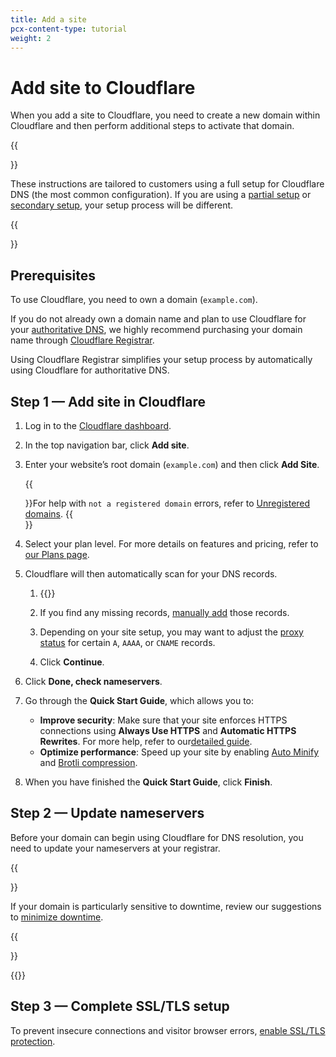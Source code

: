 ```yaml
---
title: Add a site
pcx-content-type: tutorial
weight: 2
---
```


# Add site to Cloudflare

When you add a site to Cloudflare, you need to create a new domain within Cloudflare and then perform additional steps to activate that domain.

{{<Aside type="note">}}

These instructions are tailored to customers using a full setup for Cloudflare DNS (the most common configuration). If you are using a [partial setup](/dns/zone-setups/partial-setup/) or [secondary setup](/dns/zone-setups/secondary-dns/), your setup process will be different.

{{</Aside>}}

## Prerequisites

To use Cloudflare, you need to own a domain (`example.com`).

If you do not already own a domain name and plan to use Cloudflare for your [authoritative DNS](/dns/zone-setups/full-setup/), we highly recommend purchasing your domain name through [Cloudflare Registrar](/registrar/get-started/register-domain/).

Using Cloudflare Registrar simplifies your setup process by automatically using Cloudflare for authoritative DNS.

## Step 1 — Add site in Cloudflare

1. Log in to the [Cloudflare dashboard](https://dash.cloudflare.com/login).
2. In the top navigation bar, click **Add site**.
3. Enter your website’s root domain (`example.com`) and then click **Add Site**.
    
    {{<Aside type="note">}}For help with `not a registered domain` errors, refer to [Unregistered domains](/fundamentals/get-started/setup/troubleshooting/unregistered-domains/).
    {{</Aside>}}
    
4. Select your plan level. For more details on features and pricing, refer to [our Plans page](https://www.cloudflare.com/plans/#compare-features).
5. Cloudflare will then automatically scan for your DNS records.
    1. {{<render file="../../dns/_partials/_dns-scan-procedure.md">}}

    2. If you find any missing records, [manually add](/dns/manage-dns-records/how-to/create-dns-records/) those records.
    3. Depending on your site setup, you may want to adjust the [proxy status](/dns/manage-dns-records/reference/proxied-dns-records/) for certain `A`, `AAAA`, or `CNAME` records.
    4. Click **Continue**.

6. Click **Done, check nameservers**.
7. Go through the **Quick Start Guide**, which allows you to:
    
    - **Improve security**: Make sure that your site enforces HTTPS connections using **Always Use HTTPS** and **Automatic HTTPS Rewrites**. For more help, refer to our[detailed guide](/ssl/edge-certificates/encrypt-visitor-traffic/).
    - **Optimize performance**: Speed up your site by enabling [Auto Minify](https://support.cloudflare.com/hc/en-us/articles/200168196) and [Brotli compression](https://support.cloudflare.com/hc/en-us/articles/200168396).
 8. When you have finished the **Quick Start Guide**, click **Finish**.

## Step 2 — Update nameservers

Before your domain can begin using Cloudflare for DNS resolution, you need to update your nameservers at your registrar.

{{<Aside type="note">}}

If your domain is particularly sensitive to downtime, review our suggestions to [minimize downtime](/fundamentals/get-started/setup/minimize-downtime/).

{{</Aside>}}

{{<render file="../../dns/_partials/_update-nameservers.md">}}

## Step 3 — Complete SSL/TLS setup

To prevent insecure connections and visitor browser errors, [enable SSL/TLS protection](/ssl/get-started/).